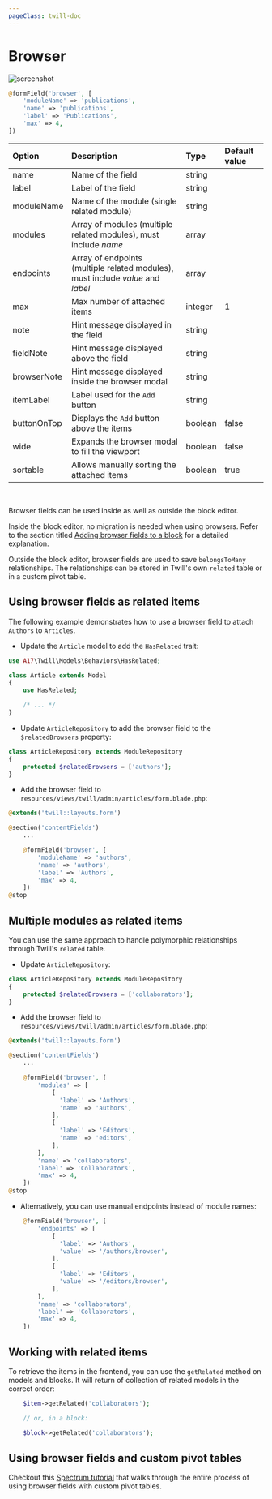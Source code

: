 ```yaml
---
pageClass: twill-doc
---
```


# Browser

![screenshot](/docs/_media/browser.png)

```php
@formField('browser', [
    'moduleName' => 'publications',
    'name' => 'publications',
    'label' => 'Publications',
    'max' => 4,
])
```

| Option      | Description                                                                     | Type    | Default value |
| :---------- | :------------------------------------------------------------------------------ | :-------| :------------ |
| name        | Name of the field                                                               | string  |               |
| label       | Label of the field                                                              | string  |               |
| moduleName  | Name of the module (single related module)                                      | string  |               |
| modules     | Array of modules (multiple related modules), must include _name_                | array   |               |
| endpoints   | Array of endpoints (multiple related modules), must include _value_ and _label_ | array   |               |
| max         | Max number of attached items                                                    | integer | 1             |
| note        | Hint message displayed in the field                                             | string  |               |
| fieldNote   | Hint message displayed above the field                                          | string  |               |
| browserNote | Hint message displayed inside the browser modal                                 | string  |               |
| itemLabel   | Label used for the `Add` button                                                 | string  |               |
| buttonOnTop | Displays the `Add` button above the items                                       | boolean | false         |
| wide        | Expands the browser modal to fill the viewport                                  | boolean | false         |
| sortable    | Allows manually sorting the attached items                                      | boolean | true          |

<br/>

Browser fields can be used inside as well as outside the block editor.

Inside the block editor, no migration is needed when using browsers. Refer to the section titled [Adding browser fields to a block](/block-editor/adding-browser-fields-to-a-block.html) for a detailed explanation.

Outside the block editor, browser fields are used to save `belongsToMany` relationships. The relationships can be stored in Twill's own `related` table or in a custom pivot table.

## Using browser fields as related items

The following example demonstrates how to use a browser field to attach `Authors` to `Articles`. 

- Update the `Article` model to add the `HasRelated` trait:

```php
use A17\Twill\Models\Behaviors\HasRelated;

class Article extends Model
{
    use HasRelated;

    /* ... */
}
```

- Update `ArticleRepository` to add the browser field to the `$relatedBrowsers` property:

```php
class ArticleRepository extends ModuleRepository
{
    protected $relatedBrowsers = ['authors'];
}
```

- Add the browser field to `resources/views/twill/admin/articles/form.blade.php`:

```php
@extends('twill::layouts.form')

@section('contentFields')
    ...

    @formField('browser', [
        'moduleName' => 'authors',
        'name' => 'authors',
        'label' => 'Authors',
        'max' => 4,
    ])
@stop
```

## Multiple modules as related items

You can use the same approach to handle polymorphic relationships through Twill's `related` table.

- Update `ArticleRepository`:

```php
class ArticleRepository extends ModuleRepository
{
    protected $relatedBrowsers = ['collaborators'];
}
```

- Add the browser field to `resources/views/twill/admin/articles/form.blade.php`:

```php
@extends('twill::layouts.form')

@section('contentFields')
    ...

    @formField('browser', [
        'modules' => [
            [
              'label' => 'Authors',
              'name' => 'authors',
            ],
            [
              'label' => 'Editors',
              'name' => 'editors',
            ],
        ],
        'name' => 'collaborators',
        'label' => 'Collaborators',
        'max' => 4,
    ])
@stop
```

- Alternatively, you can use manual endpoints instead of module names:

```php
    @formField('browser', [
        'endpoints' => [
            [
              'label' => 'Authors',
              'value' => '/authors/browser',
            ],
            [
              'label' => 'Editors',
              'value' => '/editors/browser',
            ],
        ],
        'name' => 'collaborators',
        'label' => 'Collaborators',
        'max' => 4,
    ])
```

## Working with related items

To retrieve the items in the frontend, you can use the `getRelated` method on models and blocks. It will return of collection of related models in the correct order:

```php
    $item->getRelated('collaborators');

    // or, in a block:

    $block->getRelated('collaborators');
```

## Using browser fields and custom pivot tables

Checkout this [Spectrum tutorial](https://spectrum.chat/twill/tips-and-tricks/step-by-step-ii-creating-a-twill-app~37c36601-1198-4c53-857a-a2b47c6d11aa) that walks through the entire process of using browser fields with custom pivot tables.
